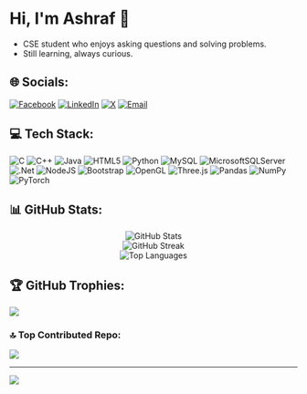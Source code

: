 # Hi, I'm Ashraf 👋

- CSE student who enjoys asking questions and solving problems.
- Still learning, always curious.

## 🌐 Socials:
[![Facebook](https://img.shields.io/badge/Facebook-%231877F2.svg?logo=Facebook&logoColor=white)](https://facebook.com/Asraf) 
[![LinkedIn](https://img.shields.io/badge/LinkedIn-%230077B5.svg?logo=linkedin&logoColor=white)](https://linkedin.com/in/Asraf) 
[![X](https://img.shields.io/badge/X-black.svg?logo=X&logoColor=white)](https://x.com/asraf) 
[![Email](https://img.shields.io/badge/Email-D14836?logo=gmail&logoColor=white)](mailto:asraful.islam742682@gmail.com)

## 💻 Tech Stack:
![C](https://img.shields.io/badge/c-%2300599C.svg?style=flat&logo=c&logoColor=white) 
![C++](https://img.shields.io/badge/c++-%2300599C.svg?style=flat&logo=c%2B%2B&logoColor=white) 
![Java](https://img.shields.io/badge/java-%23ED8B00.svg?style=flat&logo=openjdk&logoColor=white) 
![HTML5](https://img.shields.io/badge/html5-%23E34F26.svg?style=flat&logo=html5&logoColor=white) 
![Python](https://img.shields.io/badge/python-3670A0?style=flat&logo=python&logoColor=ffdd54) 
![MySQL](https://img.shields.io/badge/mysql-4479A1.svg?style=flat&logo=mysql&logoColor=white) 
![MicrosoftSQLServer](https://img.shields.io/badge/Microsoft%20SQL%20Server-CC2927?style=flat&logo=microsoft%20sql%20server&logoColor=white) 
![.Net](https://img.shields.io/badge/.NET-5C2D91?style=flat&logo=.net&logoColor=white) 
![NodeJS](https://img.shields.io/badge/node.js-6DA55F?style=flat&logo=node.js&logoColor=white) 
![Bootstrap](https://img.shields.io/badge/bootstrap-%238511FA.svg?style=flat&logo=bootstrap&logoColor=white) 
![OpenGL](https://img.shields.io/badge/OpenGL-%23FFFFFF.svg?style=flat&logo=opengl) 
![Three.js](https://img.shields.io/badge/threejs-black?style=flat&logo=three.js&logoColor=white) 
![Pandas](https://img.shields.io/badge/pandas-%23150458.svg?style=flat&logo=pandas&logoColor=white) 
![NumPy](https://img.shields.io/badge/numpy-%23013243.svg?style=flat&logo=numpy&logoColor=white) 
![PyTorch](https://img.shields.io/badge/PyTorch-%23EE4C2C.svg?style=flat&logo=PyTorch&logoColor=white)

## 📊 GitHub Stats:
<div align="center">
  <img src="https://github-readme-stats.vercel.app/api?username=Krieger3562&theme=onedark&hide_border=false&include_all_commits=false&count_private=false" alt="GitHub Stats"><br/>
  <img src="https://nirzak-streak-stats.vercel.app/?user=Krieger3562&theme=onedark&hide_border=false" alt="GitHub Streak"><br/>
  <img src="https://github-readme-stats.vercel.app/api/top-langs/?username=Krieger3562&theme=onedark&hide_border=false&include_all_commits=false&count_private=false&layout=compact" alt="Top Languages">
</div>

## 🏆 GitHub Trophies:
![](https://github-profile-trophy.vercel.app/?username=Krieger3562&theme=radical&no-frame=false&no-bg=true&margin-w=4)



### 🔝 Top Contributed Repo:
![](https://github-contributor-stats.vercel.app/api?username=Krieger3562&limit=5&theme=tokyonight&combine_all_yearly_contributions=true)

---

[![](https://visitcount.itsvg.in/api?id=Krieger3562&icon=0&color=0)](https://visitcount.itsvg.in)


